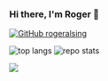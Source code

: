 ### Hi there, I'm Roger 👋

[![GitHub rogeralsing](https://img.shields.io/github/followers/rogeralsing?label=follow&style=social)](https://github.com/rogeralsing)


![top langs](https://github-readme-stats.vercel.app/api/top-langs/?username=rogeralsing&hide=jupyter%20notebook,html,javascript)
![repo stats](https://github-readme-stats.vercel.app/api?username=rogeralsing&show_icons=true&line_height=27)

<img
  src="https://cr-ss-service.azurewebsites.net/api/ScreenShot?widget=portfolio&username=rogeralsing&max-items=2&dates=false&style=--item-bg-color:%23f00;--item-border-radius:10px"
/>
